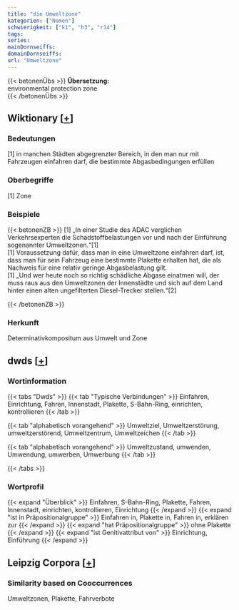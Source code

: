 ```yaml
---
title: "die Umweltzone"
kategorien: ["Nomen"]
schwierigkeit: ["k1", "h3", "r14"]
tags:
series:
mainDornseiffs:
domainDornseiffs:
url: "Umweltzone"
---
```


{{< betonenÜbs >}}
**Übersetzung:**  
environmental protection zone  
{{< /betonenÜbs >}}

## Wiktionary [[+](https://de.wiktionary.org/wiki/Umweltzone)]

### Bedeutungen
[1] in manchen Städten abgegrenzter Bereich, in den man nur mit Fahrzeugen einfahren darf, die bestimmte Abgasbedingungen erfüllen  

### Oberbegriffe
[1] Zone  

### Beispiele
{{< betonenZB >}}
[1] „In einer Studie des ADAC verglichen Verkehrsexperten die Schadstoffbelastungen vor und nach der Einführung sogenannter Umweltzonen.“[1]  
[1] Voraussetzung dafür, dass man in eine Umweltzone einfahren darf, ist, dass man für sein Fahrzeug eine bestimmte Plakette erhalten hat, die als Nachweis für eine relativ geringe Abgasbelastung gilt.  
[1] „Und wer heute noch so richtig schädliche Abgase einatmen will, der muss raus aus den Umweltzonen der Innenstädte und sich auf dem Land hinter einen alten ungefilterten Diesel-Trecker stellen.“[2]  

{{< /betonenZB >}}
### Herkunft
Determinativkompositum aus Umwelt und Zone  



## dwds [[+](https://www.dwds.de/wb/Umweltzone)]

### Wortinformation
{{< tabs "Dwds" >}}
{{< tab "Typische Verbindungen" >}}
Einfahren, Einrichtung, Fahren, Innenstadt, Plakette, S-Bahn-Ring, einrichten, kontrollieren
{{< /tab >}}

{{< tab "alphabetisch vorangehend" >}}
Umweltziel, Umweltzerstörung, umweltzerstörend, Umweltzentrum, Umweltzeichen
{{< /tab >}}

{{< tab "alphabetisch vorangehend" >}}
Umweltzustand, umwenden, Umwendung, umwerben, Umwerbung
{{< /tab >}}

{{< /tabs >}}

### Wortprofil
{{< expand "Überblick" >}} Einfahren, S-Bahn-Ring, Plakette, Fahren, Innenstadt, einrichten, kontrollieren, Einrichtung {{< /expand >}}
{{< expand "ist in Präpositionalgruppe" >}} Einfahren in, Plakette in, Fahren in, erklären zur {{< /expand >}}
{{< expand "hat Präpositionalgruppe" >}} ohne Plakette {{< /expand >}}
{{< expand "ist Genitivattribut von" >}} Einrichtung, Einführung {{< /expand >}}

## Leipzig Corpora [[+](https://corpora.uni-leipzig.de/en/res?word=Umweltzone&corpusId=deu_newscrawl-public_2018)]


### Similarity based on Cooccurrences
Umweltzonen, Plakette, Fahrverbote

